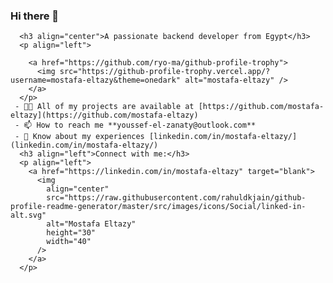 ### Hi there 👋

 
      <h3 align="center">A passionate backend developer from Egypt</h3>
      <p align="left">
       
        <a href="https://github.com/ryo-ma/github-profile-trophy">
          <img src="https://github-profile-trophy.vercel.app/?username=mostafa-eltazy&theme=onedark" alt="mostafa-eltazy" />
        </a>
      </p>
     - 👨‍💻 All of my projects are available at [https://github.com/mostafa-eltazy](https://github.com/mostafa-eltazy)
     - 📫 How to reach me **youssef-el-zanaty@outlook.com**
     - 📄 Know about my experiences [linkedin.com/in/mostafa-eltazy/](linkedin.com/in/mostafa-eltazy/)
      <h3 align="left">Connect with me:</h3>
      <p align="left">
        <a href="https://linkedin.com/in/mostafa-eltazy" target="blank">
          <img
            align="center"
            src="https://raw.githubusercontent.com/rahuldkjain/github-profile-readme-generator/master/src/images/icons/Social/linked-in-alt.svg"
            alt="Mostafa Eltazy"
            height="30"
            width="40"
          />
        </a>
      </p>
     
